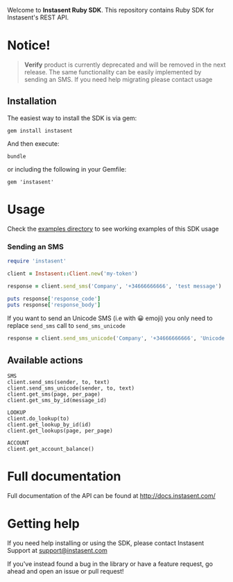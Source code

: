 Welcome to __Instasent Ruby SDK__. This repository contains Ruby SDK for Instasent's REST API.

# Notice!

> **Verify** product is currently deprecated and will be removed in the next release. The same functionality can be easily implemented by sending an SMS. If you need help migrating please contact usage

## Installation

The easiest way to install the SDK is via gem:

```
gem install instasent
```

And then execute:

```
bundle
```

or including the following in your Gemfile:

```
gem 'instasent'
```

# Usage

Check the [examples directory](https://github.com/instasent/instasent-ruby-lib/tree/master/examples) to see working examples of this SDK usage

### Sending an SMS

```ruby
require 'instasent'

client = Instasent::Client.new('my-token')

response = client.send_sms('Company', '+34666666666', 'test message')

puts response['response_code']
puts response['response_body']
```

If you want to send an Unicode SMS (i.e with 😀 emoji) you only need to replace `send_sms` call to `send_sms_unicode`

```ruby
response = client.send_sms_unicode('Company', '+34666666666', 'Unicode test: ña éáíóú 😀')
```

## Available actions

```
SMS
client.send_sms(sender, to, text)
client.send_sms_unicode(sender, to, text)
client.get_sms(page, per_page)
client.get_sms_by_id(message_id)

LOOKUP
client.do_lookup(to)
client.get_lookup_by_id(id)
client.get_lookups(page, per_page)

ACCOUNT
client.get_account_balance()
```

# Full documentation

Full documentation of the API can be found at http://docs.instasent.com/

# Getting help

If you need help installing or using the SDK, please contact Instasent Support at support@instasent.com

If you've instead found a bug in the library or have a feature request, go ahead and open an issue or pull request!

